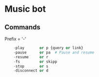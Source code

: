 # Music bot

## Commands
Prefix = '-'
```py
	-play       or p {query or link}  
	-pause      or pa  # Pause and resume 
	-resume     or r
	-fs         or skipp
	-stop       or s
	-disconnect or d
```


